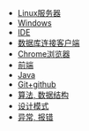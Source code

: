 - <a href="study/server/index.md">Linux服务器</a>
- <a href="study/windows/index.md">Windows</a>
- <a href="study/ide/index.md">IDE</a>
- <a href="study/navicat/index.md">数据库连接客户端</a>
- <a href="study/chrome/index.md">Chrome浏览器</a>
- <a href="study/web/web.md">前端</a>
- <a href="study/java/index.md">Java</a>
- <a href="study/git/index.md">Git+github</a>
- <a href="study/algorithm/algorithm.md">算法, 数据结构</a>
- <a href="study/designPattern/designPattern.md">设计模式</a>
- <a href="error/index.md">异常, 报错</a>
